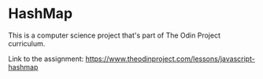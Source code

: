 # HashMap

This is a computer science project that's part of The Odin Project curriculum.

Link to the assignment:
https://www.theodinproject.com/lessons/javascript-hashmap




